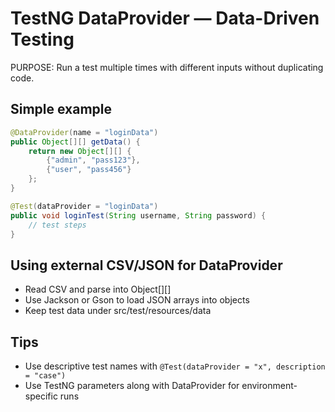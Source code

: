 # TestNG DataProvider — Data-Driven Testing

PURPOSE: Run a test multiple times with different inputs without duplicating code.

## Simple example
```java
@DataProvider(name = "loginData")
public Object[][] getData() {
    return new Object[][] {
        {"admin", "pass123"},
        {"user", "pass456"}
    };
}

@Test(dataProvider = "loginData")
public void loginTest(String username, String password) {
    // test steps
}
```

## Using external CSV/JSON for DataProvider
- Read CSV and parse into Object[][]
- Use Jackson or Gson to load JSON arrays into objects
- Keep test data under src/test/resources/data

## Tips
- Use descriptive test names with `@Test(dataProvider = "x", description = "case")`
- Use TestNG parameters along with DataProvider for environment-specific runs
